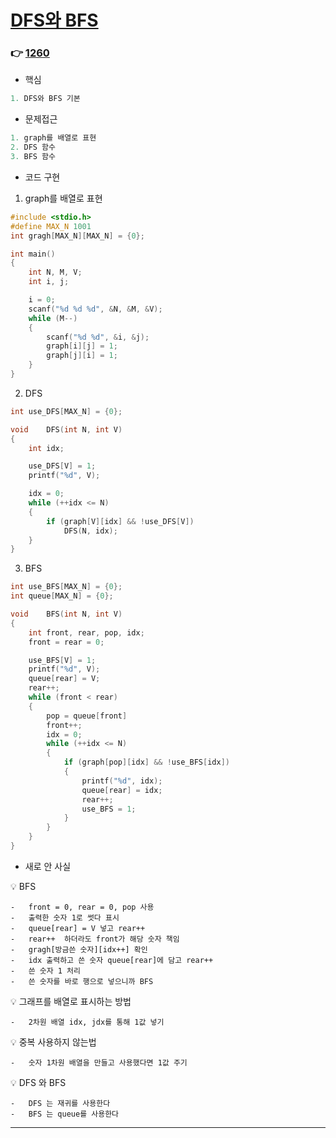 # [DFS와 BFS](https://www.acmicpc.net/problem/1260) 

### :point_right: [1260](https://github.com/Ejaeda/Data_Structure/blob/master/CodingTest/%EB%B0%B1%EC%A4%80/24_DFSAndBFS/01_1260.c)

- 핵심
```.c
1. DFS와 BFS 기본
```

- 문제접근
```.c
1. graph를 배열로 표현
2. DFS 함수
3. BFS 함수
```

- 코드 구현
1. graph를 배열로 표현
```.c
#include <stdio.h>
#define MAX_N 1001
int gragh[MAX_N][MAX_N] = {0};

int main()
{
    int N, M, V;
    int i, j;

    i = 0;
    scanf("%d %d %d", &N, &M, &V);
    while (M--)
    {
        scanf("%d %d", &i, &j);
        graph[i][j] = 1;
        graph[j][i] = 1;
    }
}
```

2. DFS
```.c
int use_DFS[MAX_N] = {0};

void    DFS(int N, int V)
{
    int idx;

    use_DFS[V] = 1;
    printf("%d", V);

    idx = 0;
    while (++idx <= N)
    {
        if (graph[V][idx] && !use_DFS[V])
            DFS(N, idx);
    }
}
```

3. BFS
```.c
int use_BFS[MAX_N] = {0};
int queue[MAX_N] = {0};

void    BFS(int N, int V)
{
    int front, rear, pop, idx;
    front = rear = 0;

    use_BFS[V] = 1;
    printf("%d", V);
    queue[rear] = V;
    rear++;
    while (front < rear)
    {
        pop = queue[front]
        front++;
        idx = 0;
        while (++idx <= N)
        {
            if (graph[pop][idx] && !use_BFS[idx])
            {
                printf("%d", idx);
                queue[rear] = idx;
                rear++;
                use_BFS = 1;
            }
        }
    }
}
```
-  새로 안 사실

💡 BFS

    -   front = 0, rear = 0, pop 사용
    -   출력한 숫자 1로 썻다 표시
    -   queue[rear] = V 넣고 rear++
    -   rear++  하더라도 front가 해당 숫자 책임
    -   gragh[방금쓴 숫자][idx++] 확인
    -   idx 출력하고 쓴 숫자 queue[rear]에 담고 rear++ 
    -   쓴 숫자 1 처리 
    -   쓴 숫자를 바로 행으로 넣으니까 BFS

💡 그래프를 배열로 표시하는 방법

    -   2차원 배열 idx, jdx를 통해 1값 넣기

💡 중복 사용하지 않는법

    -   숫자 1차원 배열을 만들고 사용했다면 1값 주기
    
💡 DFS 와 BFS

    -   DFS 는 재귀를 사용한다
    -   BFS 는 queue를 사용한다

-----